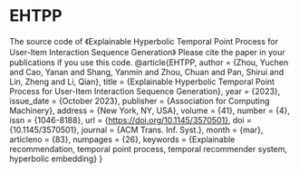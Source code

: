 # EHTPP
The source code of 《Explainable Hyperbolic Temporal Point Process for User-Item Interaction Sequence Generation》
Please cite the paper in your publications if you use this code.
@article{EHTPP,
author = {Zhou, Yuchen and Cao, Yanan and Shang, Yanmin and Zhou, Chuan and Pan, Shirui and Lin, Zheng and Li, Qian},
title = {Explainable Hyperbolic Temporal Point Process for User-Item Interaction Sequence Generation},
year = {2023},
issue_date = {October 2023},
publisher = {Association for Computing Machinery},
address = {New York, NY, USA},
volume = {41},
number = {4},
issn = {1046-8188},
url = {https://doi.org/10.1145/3570501},
doi = {10.1145/3570501},
journal = {ACM Trans. Inf. Syst.},
month = {mar},
articleno = {83},
numpages = {26},
keywords = {Explainable recommendation, temporal point process, temporal recommender system, hyperbolic embedding}
}
